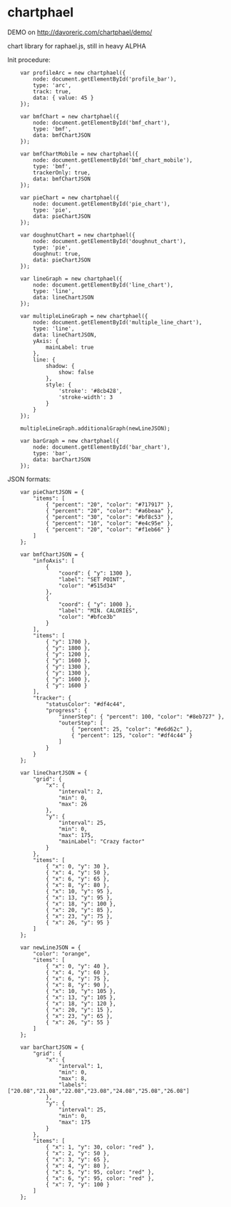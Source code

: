 chartphael
==========

DEMO on http://davoreric.com/chartphael/demo/

chart library for raphael.js, still in heavy ALPHA  


Init procedure:  

        var profileArc = new chartphael({
            node: document.getElementById('profile_bar'),
            type: 'arc',
            track: true,
            data: { value: 45 }
        });

        var bmfChart = new chartphael({
            node: document.getElementById('bmf_chart'),
            type: 'bmf',
            data: bmfChartJSON
        });

        var bmfChartMobile = new chartphael({
            node: document.getElementById('bmf_chart_mobile'),
            type: 'bmf',
            trackerOnly: true,
            data: bmfChartJSON
        });

        var pieChart = new chartphael({
            node: document.getElementById('pie_chart'),
            type: 'pie',
            data: pieChartJSON
        });

        var doughnutChart = new chartphael({
            node: document.getElementById('doughnut_chart'),
            type: 'pie',
            doughnut: true,
            data: pieChartJSON
        });

        var lineGraph = new chartphael({
            node: document.getElementById('line_chart'),
            type: 'line',
            data: lineChartJSON
        });

        var multipleLineGraph = new chartphael({
            node: document.getElementById('multiple_line_chart'),
            type: 'line',
            data: lineChartJSON,
            yAxis: {
                mainLabel: true
            },
            line: {
                shadow: {
                    show: false
                },
                style: {
                    'stroke': '#8cb428',
                    'stroke-width': 3
                }
            }
        });

        multipleLineGraph.additionalGraph(newLineJSON);
        
        var barGraph = new chartphael({
            node: document.getElementById('bar_chart'),
            type: 'bar',
            data: barChartJSON
        });



JSON formats:  

		var pieChartJSON = {
            "items": [
                { "percent": "20", "color": "#717917" },
                { "percent": "20", "color": "#a6beaa" },
                { "percent": "30", "color": "#bf8c53" },
                { "percent": "10", "color": "#e4c95e" },
                { "percent": "20", "color": "#f1eb66" }
            ]
        };

        var bmfChartJSON = {
            "infoAxis": [
                { 
                    "coord": { "y": 1300 },
                    "label": "SET POINT",
                    "color": "#515d34"
                },
                { 
                    "coord": { "y": 1000 },
                    "label": "MIN. CALORIES",
                    "color": "#bfce3b"
                }
            ],
            "items": [
                { "y": 1700 },
                { "y": 1800 },
                { "y": 1200 },
                { "y": 1600 },
                { "y": 1300 },
                { "y": 1300 },
                { "y": 1600 },
                { "y": 1600 }
            ],
            "tracker": {
                "statusColor": "#df4c44",
                "progress": {
                    "innerStep": { "percent": 100, "color": "#8eb727" },
                    "outerStep": [
                        { "percent": 25, "color": "#e6d62c" },
                        { "percent": 125, "color": "#df4c44" }
                    ]
                }
            }
        };

        var lineChartJSON = {
            "grid": {
                "x": {
                    "interval": 2,
                    "min": 0,
                    "max": 26
                },
                "y": {
                    "interval": 25,
                    "min": 0,
                    "max": 175,
                    "mainLabel": "Crazy factor"
                }
            },
            "items": [
                { "x": 0, "y": 30 },
                { "x": 4, "y": 50 },
                { "x": 6, "y": 65 },
                { "x": 8, "y": 80 },
                { "x": 10, "y": 95 },
                { "x": 13, "y": 95 },
                { "x": 18, "y": 100 },
                { "x": 20, "y": 85 },
                { "x": 23, "y": 75 },
                { "x": 26, "y": 95 }
            ]
        };

        var newLineJSON = {
            "color": "orange",
            "items": [
                { "x": 0, "y": 40 },
                { "x": 4, "y": 60 },
                { "x": 6, "y": 75 },
                { "x": 8, "y": 90 },
                { "x": 10, "y": 105 },
                { "x": 13, "y": 105 },
                { "x": 18, "y": 120 },
                { "x": 20, "y": 15 },
                { "x": 23, "y": 65 },
                { "x": 26, "y": 55 }
            ]
        };

        var barChartJSON = {
            "grid": {
                "x": {
                    "interval": 1,
                    "min": 0,
                    "max": 8,
                    "labels": ["20.08","21.08","22.08","23.08","24.08","25.08","26.08"]
                },
                "y": {
                    "interval": 25,
                    "min": 0,
                    "max": 175
                }
            },
            "items": [
                { "x": 1, "y": 30, color: "red" },
                { "x": 2, "y": 50 },
                { "x": 3, "y": 65 },
                { "x": 4, "y": 80 },
                { "x": 5, "y": 95, color: "red" },
                { "x": 6, "y": 95, color: "red" },
                { "x": 7, "y": 100 }
            ]
        };